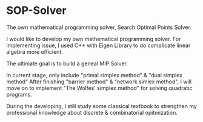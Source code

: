# SOP-Solver
The own mathematical programming solver, Search Optimal Points Solver.

I would like to develop my own mathematical programming solver.
For implementing issue, I used C++ with Eigen Library to do complicate linear algebra more efficient.

The ultimate goal is to build a geneal MIP Solver.

In current stage, only include "primal simplex method" & "dual simplex method"
After finishing "barrier method" & "network simlex method", I will move on to implement "The Wolfes' simplex method" for solving quadratic programs.

During the developing, I still study some classical textbook to strengthen my professional knowledge about discrete & combinatorial opitmization.
